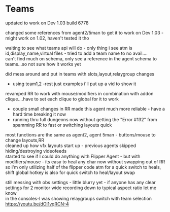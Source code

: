 # Teams
updated to work on Dev 1.03 build 6778

changed some references from agent2/5man to get it to work on Dev 1.03 - might work on 1.02, haven't tested it tho

waiting to see what teams api will do - only thing i see atm is id,display_name,virtual files - tried to add a team name to no avail....    
can't find much on schema, only see a reference in the agent schema to teams...so not sure how it works yet     

did mess around and put in teams with slots,layout,relaygroup changes     
* using team1,2 -rest just examples i'll put up a vid to show it    
    
revamped RR to work with mouse/modifiers in combination with addon clique....have to set each clique to global for it to work   
* couple small changes in RR made this agent much more reliable - have a hard time breaking it now     
* running thru full dungeons now without getting the "Error #132" from spamming RR to fast or switching layouts quick
     
most functions are the same as agent2, agent 5man - buttons/mouse to change layouts,RR    
cleaned up how vfx layouts start up - previous agents skipped hiding/destroying videofeeds     
started to see if I could do anything with Flipper Agent - but with modifiers/mouse - its easy to heal any char now without swapping out of RR    
so i'm only utilizing half of the flipper code atm for a quick switch to heals, shift global hotkey is also for quick switch to heal/layout swap

still messing with obs settings - little blurry yet - if anyone has any clear settings for 2 monitor wide recording down to typical aspect ratio let me know     
in the consoles-I was showing relaygroups switch with team selection     
https://youtu.be/dOl1vqRCN-4
